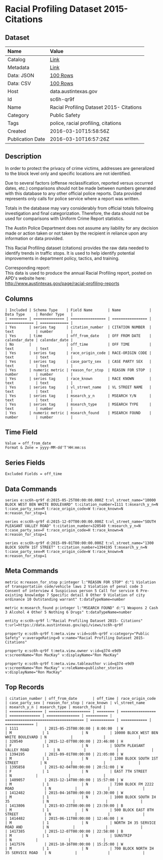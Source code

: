 # Racial Profiling Dataset 2015- Citations

## Dataset

| Name | Value |
| :--- | :---- |
| Catalog | [Link](https://catalog.data.gov/dataset/racial-profiling-dataset-2015-citations) |
| Metadata | [Link](https://data.austintexas.gov/api/views/sc6h-qr9f) |
| Data: JSON | [100 Rows](https://data.austintexas.gov/api/views/sc6h-qr9f/rows.json?max_rows=100) |
| Data: CSV | [100 Rows](https://data.austintexas.gov/api/views/sc6h-qr9f/rows.csv?max_rows=100) |
| Host | data.austintexas.gov |
| Id | sc6h-qr9f |
| Name | Racial Profiling Dataset 2015- Citations |
| Category | Public Safety |
| Tags | police, racial profiling, citations |
| Created | 2016-03-10T15:58:56Z |
| Publication Date | 2016-03-10T16:57:26Z |

## Description

In order to protect the privacy of crime victims, addresses are generalized to the block level only and specific locations are not identified.

Due to several factors (offense reclassification, reported versus occurred dates, etc.) comparisons should not be made between numbers generated with this database to any other official police reports. Data provided represents only calls for police service where a report was written. 

Totals in the database may vary considerably from official totals following investigation and final categorization. Therefore, the data should not be used for comparisons with Uniform Crime Report statistics. 

The Austin Police Department does not assume any liability for any decision made or action taken or not taken by the recipient in reliance upon any information or data provided.

This Racial Profiling dataset (citations) provides the raw data needed to identify trends in traffic stops. It is used to help identify potential improvements in department policy, tactics, and training.	
	
	
Corresponding report:	
This data is used to produce the annual Racial Profiling report, posted on APD's website here:	
http://www.austintexas.gov/page/racial-profiling-reports

## Columns

```ls
| Included | Schema Type    | Field Name       | Name             | Data Type     | Render Type   |
| ======== | ============== | ================ | ================ | ============= | ============= |
| Yes      | series tag     | citation_number  | CITATION NUMBER  | text          | number        |
| Yes      | time           | off_from_date    | OFF FROM DATE    | calendar_date | calendar_date |
| No       |                | off_time         | OFF TIME         | text          | text          |
| Yes      | series tag     | race_origin_code | RACE-ORIGIN CODE | text          | text          |
| Yes      | series tag     | case_party_sex   | CASE PARTY SEX   | text          | text          |
| Yes      | numeric metric | reason_for_stop  | REASON FOR STOP  | number        | number        |
| Yes      | series tag     | race_known       | RACE KNOWN       | text          | text          |
| Yes      | series tag     | vl_street_name   | VL STREET NAME   | text          | text          |
| Yes      | series tag     | msearch_y_n      | MSEARCH Y/N      | text          | text          |
| Yes      | series tag     | msearch_type     | MSEARCH TYPE     | text          | number        |
| Yes      | numeric metric | msearch_found    | MSEARCH FOUND    | number        | number        |
```

## Time Field

```ls
Value = off_from_date
Format & Zone = yyyy-MM-dd'T'HH:mm:ss
```

## Series Fields

```ls
Excluded Fields = off_time
```

## Data Commands

```ls
series e:sc6h-qr9f d:2015-05-25T00:00:00.000Z t:vl_street_name="10000 BLOCK WEST BEN WHITE BOULEVARD" t:citation_number=1111 t:msearch_y_n=N t:case_party_sex=M t:race_origin_code=W t:race_known=N m:reason_for_stop=1

series e:sc6h-qr9f d:2015-12-07T00:00:00.000Z t:vl_street_name="SOUTH PLEASANT VALLEY ROAD" t:citation_number=320540 t:msearch_y_n=N t:case_party_sex=F t:race_origin_code=H t:race_known=N m:reason_for_stop=1

series e:sc6h-qr9f d:2015-09-01T00:00:00.000Z t:vl_street_name="1300 BLOCK SOUTH 1ST STREET" t:citation_number=1394195 t:msearch_y_n=N t:case_party_sex=M t:race_origin_code=W t:race_known=N m:reason_for_stop=1
```

## Meta Commands

```ls
metric m:reason_for_stop p:integer l:"REASON FOR STOP" d:"1 Violation of transportation code/vehicle laws 2 Violation of penal code 3 Consent of interview 4 Suspicious person 5 Call for service 6 Pre-existing knowledge 7 Specific detail 8 Other 9 Violation of city ordinance 10 Outstanding warrant" t:dataTypeName=number

metric m:msearch_found p:integer l:"MSEARCH FOUND" d:"1 Weapons 2 Cash 3 Alcohol 4 Other 5 Nothing 6 Drugs" t:dataTypeName=number

entity e:sc6h-qr9f l:"Racial Profiling Dataset 2015- Citations" t:url=https://data.austintexas.gov/api/views/sc6h-qr9f

property e:sc6h-qr9f t:meta.view v:id=sc6h-qr9f v:category="Public Safety" v:averageRating=0 v:name="Racial Profiling Dataset 2015- Citations"

property e:sc6h-qr9f t:meta.view.owner v:id=q374-e9d9 v:screenName="Ron MacKay" v:displayName="Ron MacKay"

property e:sc6h-qr9f t:meta.view.tableauthor v:id=q374-e9d9 v:screenName="Ron MacKay" v:roleName=publisher_stories v:displayName="Ron MacKay"
```

## Top Records

```ls
| citation_number | off_from_date       | off_time | race_origin_code | case_party_sex | reason_for_stop | race_known | vl_street_name                       | msearch_y_n | msearch_type | msearch_found | 
| =============== | =================== | ======== | ================ | ============== | =============== | ========== | ==================================== | =========== | ============ | ============= | 
| 1111            | 2015-05-25T00:00:00 | 8:00:00  | W                | M              | 1               | N          | 10000 BLOCK WEST BEN WHITE BOULEVARD | N           |              |               | 
| 320540          | 2015-12-07T00:00:00 | 23:46:00 | H                | F              | 1               | N          | SOUTH PLEASANT VALLEY ROAD           | N           |              |               | 
| 1394195         | 2015-09-01T00:00:00 | 21:05:00 | W                | M              | 1               | N          | 1300 BLOCK SOUTH 1ST STREET          | N           |              |               | 
| 1395858         | 2015-02-04T00:00:00 | 20:51:00 | W                | F              | 1               | N          | EAST 7TH STREET                      | N           |              |               | 
| 1409057         | 2015-12-14T00:00:00 | 15:57:00 | W                | M              | 1               | N          | 7200 BLOCK FM 2222 ROAD              | N           |              |               | 
| 1412482         | 2015-04-16T00:00:00 | 23:30:00 | W                | M              | 1               | N          | 1000 BLOCK SOUTH IH 35               | N           |              |               | 
| 1413806         | 2015-03-23T00:00:00 | 23:59:00 | B                | M              | 1               | N          | 500 BLOCK EAST 8TH STREET            | N           |              |               | 
| 1414482         | 2015-06-11T00:00:00 | 12:46:00 | H                | M              | 1               | N          | NORTH IH 35 SERVICE ROAD AND         | N           |              |               | 
| 1417385         | 2015-12-07T00:00:00 | 22:58:00 | B                | M              | 1               | N          | SUNSTRIP                             | N           |              |               | 
| 1417576         | 2015-10-16T00:00:00 | 15:25:00 | W                | M              | 1               | N          | 700 BLOCK NORTH IH 35 SERVICE ROAD   | N           |              |               | 
```